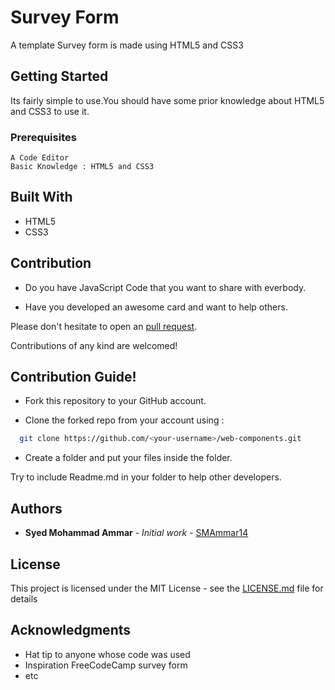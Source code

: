 # Survey Form

A template Survey form is made using HTML5 and CSS3

## Getting Started

Its fairly simple to use.You should have some prior knowledge about HTML5 and CSS3 to use it.

### Prerequisites

```
A Code Editor
Basic Knowledge : HTML5 and CSS3
```

## Built With

- HTML5
- CSS3

## Contribution

- Do you have JavaScript Code that you want to share with everbody.

- Have you developed an awesome card and want to help others.

Please don't hesitate to open an [pull request](https://github.com/SMAmmar/survey_form/pulls).

Contributions of any kind are welcomed!

## Contribution Guide!

- Fork this repository to your GitHub account.

- Clone the forked repo from your account using :

```bash
  git clone https://github.com/<your-username>/web-components.git
```

- Create a folder and put your files inside the folder.

Try to include Readme.md in your folder to help other developers.

## Authors

- **Syed Mohammad Ammar** - _Initial work_ - [SMAmmar14](https://github.com/SMAmmar)

## License

This project is licensed under the MIT License - see the [LICENSE.md](LICENSE.md) file for details

## Acknowledgments

- Hat tip to anyone whose code was used
- Inspiration FreeCodeCamp survey form
- etc
